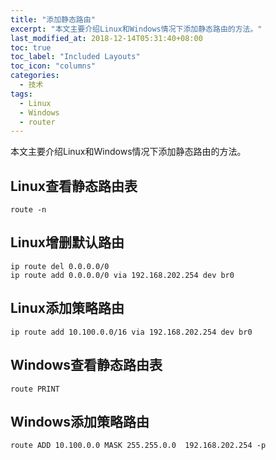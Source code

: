 ```yaml
---
title: "添加静态路由"
excerpt: "本文主要介绍Linux和Windows情况下添加静态路由的方法。"
last_modified_at: 2018-12-14T05:31:40+08:00
toc: true
toc_label: "Included Layouts"
toc_icon: "columns"
categories:
  - 技术
tags:
  - Linux
  - Windows
  - router
---
```


本文主要介绍Linux和Windows情况下添加静态路由的方法。

<!--more-->

## Linux查看静态路由表

```shell
route -n 
```

## Linux增删默认路由

```shell
ip route del 0.0.0.0/0 
ip route add 0.0.0.0/0 via 192.168.202.254 dev br0
```

## Linux添加策略路由

```shell
ip route add 10.100.0.0/16 via 192.168.202.254 dev br0
```

## Windows查看静态路由表

```shell
route PRINT
```

## Windows添加策略路由

```shell
route ADD 10.100.0.0 MASK 255.255.0.0  192.168.202.254 -p
```